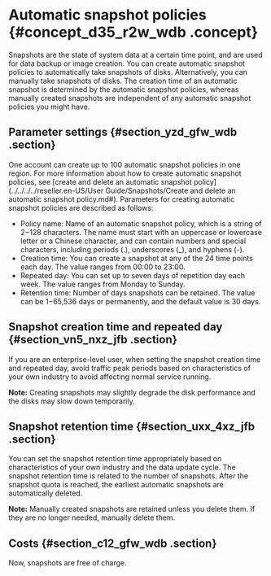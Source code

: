 # Automatic snapshot policies {#concept_d35_r2w_wdb .concept}

Snapshots are the state of system data at a certain time point, and are used for data backup or image creation. You can create automatic snapshot policies to automatically take snapshots of disks. Alternatively, you can manually take snapshots of disks. The creation time of an automatic snapshot is determined by the automatic snapshot policies, whereas manually created snapshots are independent of any automatic snapshot policies you might have.

## Parameter settings {#section_yzd_gfw_wdb .section}

One account can create up to 100 automatic snapshot policies in one region. For more information about how to create automatic snapshot policies, see [create and delete an automatic snapshot policy](../../../../reseller.en-US/User Guide/Snapshots/Create and delete an automatic snapshot policy.md#). Parameters for creating automatic snapshot policies are described as follows:

-   Policy name: Name of an automatic snapshot policy, which is a string of 2−128 characters. The name must start with an uppercase or lowercase letter or a Chinese character, and can contain numbers and special characters, including periods \(.\), underscores \(\_\), and hyphens \(-\).
-   Creation time: You can create a snapshot at any of the 24 time points each day. The value ranges from 00:00 to 23:00.
-   Repeated day: You can set up to seven days of repetition day each week. The value ranges from Monday to Sunday.
-   Retention time: Number of days snapshots can be retained. The value can be 1−65,536 days or permanently, and the default value is 30 days.

## Snapshot creation time and repeated day {#section_vn5_nxz_jfb .section}

If you are an enterprise-level user, when setting the snapshot creation time and repeated day, avoid traffic peak periods based on characteristics of your own industry to avoid affecting normal service running.

**Note:** Creating snapshots may slightly degrade the disk performance and the disks may slow down temporarily.

## Snapshot retention time {#section_uxx_4xz_jfb .section}

You can set the snapshot retention time appropriately based on characteristics of your own industry and the data update cycle. The snapshot retention time is related to the number of snapshots. After the snapshot quota is reached, the earliest automatic snapshots are automatically deleted.

**Note:** Manually created snapshots are retained unless you delete them. If they are no longer needed, manually delete them.

## Costs {#section_c12_gfw_wdb .section}

Now, snapshots are free of charge.


